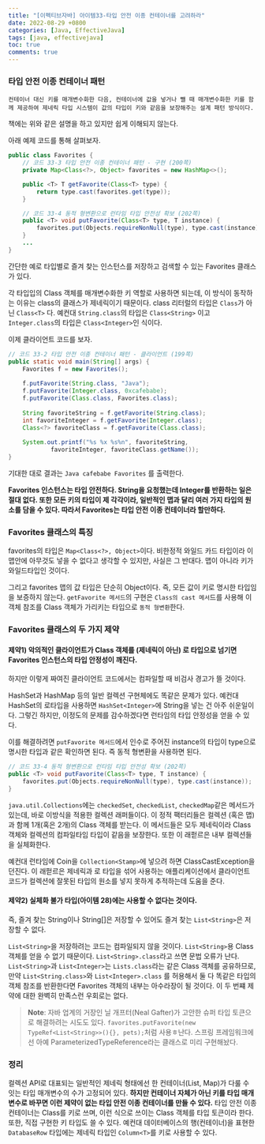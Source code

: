 ```yaml
---
title: "[이펙티브자바] 아이템33-타입 안전 이종 컨테이너를 고려하라"
date: 2022-08-29 +0800
categories: [Java, EffectiveJava]
tags: [java, effectivejava]
toc: true
comments: true
---
```


### 타입 안전 이종 컨테이너 패턴

```
컨테이너 대신 키를 매개변수화한 다음, 컨테이너에 값을 넣거나 뺄 때 매개변수화한 키를 함께 제공하여 제네릭 타입 시스템이 값의 타입이 키와 같음을 보장해주는 설계 패턴 방식이다.
```

책에는 위와 같은 설명을 하고 있지만 쉽게 이해되지 않는다.

아래 예제 코드를 통해 살펴보자.

```java
public class Favorites {
    // 코드 33-3 타입 안전 이종 컨테이너 패턴 - 구현 (200쪽)
    private Map<Class<?>, Object> favorites = new HashMap<>();

    public <T> T getFavorite(Class<T> type) {
        return type.cast(favorites.get(type));
    }

    // 코드 33-4 동적 형변환으로 런타임 타입 안전성 확보 (202쪽)
    public <T> void putFavorite(Class<T> type, T instance) {
        favorites.put(Objects.requireNonNull(type), type.cast(instance));
    }
    ...
}
```

간단한 예로 타입별로 즐겨 찾는 인스턴스를 저장하고 검색할 수 있는 Favorites 클래스가 있다.

각 타입입의 Class 객체를 매개변수화한 키 역할로 사용하면 되는데, 이 방식이 동작하는 이유는 class의 클래스가 제네릭이기 때문이다. class 리터럴의 타입은 `Class`가 아닌 `Class<T>` 다. 예컨대 `String.class`의 타입은 `Class<String>` 이고 `Integer.class`의 타입은 `Class<Integer>`인 식이다.

이제 클라이언트 코드를 보자.

```java
// 코드 33-2 타입 안전 이종 컨테이너 패턴 - 클라이언트 (199쪽)
public static void main(String[] args) {
    Favorites f = new Favorites();
    
    f.putFavorite(String.class, "Java");
    f.putFavorite(Integer.class, 0xcafebabe);
    f.putFavorite(Class.class, Favorites.class);
    
    String favoriteString = f.getFavorite(String.class);
    int favoriteInteger = f.getFavorite(Integer.class);
    Class<?> favoriteClass = f.getFavorite(Class.class);
    
    System.out.printf("%s %x %s%n", favoriteString,
            favoriteInteger, favoriteClass.getName());
}
```

기대한 대로 결과는 `Java cafebabe Favorites` 를 출력한다.

<b>Favorites 인스턴스는 타입 안전하다. String을 요청했는데 Integer를 반환하는 일은 절대 없다. 또한 모든 키의 타입이 제  각각이라, 일반적인 맵과 달리 여러 가지 타입의 원소를 담을 수 있다. 따라서 Favorites는 타입 안전 이종 컨테이너라 할만하다.</b>

### Favorites 클래스의 특징
favorites의 타입은 `Map<Class<?>, Object>`이다. 비한정적 와일드 카드 타입이라 이 맵안에 아무것도 넣을 수 없다고 생각할 수 있지만, 사실은 그 반대다. 맵이 아니라 키가 와일드타입인 것이다.

그리고 favorites 맵의 값 타입은 단순히 Object이다. 즉, 모든 값이 키로 명시한 타입임을 보증하지 않는다. `getFavorite 메서드`의 구현은 `Class의 cast 메서`드를 사용해 이 객체 참조를 Class 객체가 가리키는 타입으로 `동적 형변환`한다.

### Favorites 클래스의 두 가지 제약

#### 제약1) 악의적인 클라이언트가 Class 객체를 (제네릭이 아닌) 로 타입으로 넘기면 Favorites 인스턴스의 타입 안정성이 깨진다.
하지만 이렇게 짜여진 클라이언트 코드에서는 컴파일할 때 비검사 경고가 뜰 것이다.

HashSet과 HashMap 등의 일반 컬렉션 구현체에도 똑같은 문제가 있다. 예컨대 HashSet의 로타입을 사용하면 `HashSet<Integer>`에 String을 넣는 건 아주 쉬운일이다. 그렇긴 하지만, 이정도의 문제를 감수하겠다면 런타임의 타입 안정성을 얻을 수 있다.

이를 해결하려면 `putFavorite 메서드`에서 인수로 주어진 instance의 타입이 type으로 명시한 타입과 같은 확인하면 된다. 즉 동적 형변환을 사용하면 된다.

```java
// 코드 33-4 동적 형변환으로 런타임 타입 안전성 확보 (202쪽)
public <T> void putFavorite(Class<T> type, T instance) {
    favorites.put(Objects.requireNonNull(type), type.cast(instance));
}
```

`java.util.Collections`에는 `checkedSet`, `checkedList`, `checkedMap`같은 메서드가 있는데, 바로 이방식을 적용한 컬렉션 래퍼들이다. 이 정적 팩터리들은 컬렉션 (혹은 맵)과 함께 1개(혹은 2개)의 Class 객체를 받는다. 이 메서드들은 모두 제네릭이라 Class 객체와 컬렉션의 컴파일타임 타입이 같음을 보장한다. 또한 이 래펃르은 내부 컬렉션들을 실체화한다.

예컨대 런타임에 Coin을 `Collection<Stamp>`에 넣으려 하면 ClassCastException을 던진다. 이 래펃르은 제네릭과 로 타입을 섞어 사용하는 애플리케이션에서 클라이언트 코드가 컬렉션에 잘못된 타입의 원소를 넣지 못하게 추적하는데 도움을 준다.


#### 제약2) 실체화 불가 타입(아이템 28)에는 사용할 수 없다는 것이다.
즉, 즐겨 찾는 String이나 String[]은 저장할 수 있어도 즐겨 찾는 `List<String>`은 저장할 수 없다.

`List<String>`을 저장하려는 코드는 컴파일되지 않을 것이다. `List<String>`용 Class 객체를 얻을 수 없기 때문이다. `List<String>.class`라고 쓰면 문법 오류가 난다. `List<String>`과 `List<Integer>`는 `Lists.class`라는 같은 Class 객체를 공유하므로, 만약 `List<String.class>`와 `List<Integer>.class` 를 허용해서 둘 다 똑같은 타입의 객체 참조를 반환한다면 Favorites 객체의 내부는 아수라장이 될 것이다. 이 두 번쨰 제약에 대한 완벽히 만족스런 우회로는 없다.

> **Note**: 자바 업계의 거장인 닐 개프터(Neal Gafter)가 고안한 슈퍼 타입 토큰으로 해결하려는 시도도 있다. `favorites.putFavorite(new TypeRef<List<String>>(){}, pets);`처럼 사용ㅎ난다. 스프링 프레임워크에선 아예 ParameterizedTypeReference라는 클래스로 미리 구현해놨다.

### 정리
컬렉션 API로 대표되는 일반적인 제네릭 형태에선 한 컨테이너(List, Map)가 다룰 수 잇는 타입 매개변수의 수가 고정되어 있다. <b>하지만 컨테이너 자체가 아닌 키를 타입 매개변수로 바꾸면 이런 제약이 없는 타입 안전 이종 컨테이너를 만들 수 있다.</b> 타입 안전 이종 컨테이너는 Class를 키로 쓰며, 이런 식으로 쓰이는 Class 객체를 타입 토큰이라 한다. 또한, 직접 구현한 키 타입도 쓸 수 있다. 예컨대 데이터베이스의 행(컨테이너)을 표현한 `DatabaseRow` 타입에는 제네릭 타입인 `Column<T>`를 키로 사용할 수 있다.